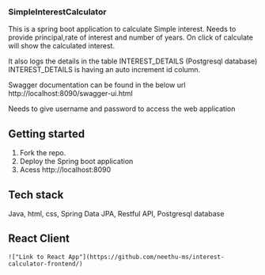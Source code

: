 ### SimpleInterestCalculator
This is a spring boot application to calculate Simple interest. Needs to provide principal,rate of interest and number of years. On click of calculate will show the calculated interest.

It also logs the details  in the table INTEREST_DETAILS (Postgresql database)
INTEREST_DETAILS is having an auto increment id column.

Swagger documentation can be found in the below url 
http://localhost:8090/swagger-ui.html

Needs to give username and password to access the web application 

## Getting started

1. Fork the repo. 
2. Deploy the Spring boot application
3. Acess http://localhost:8090


## Tech stack
   Java, html, css, Spring Data JPA, Restful API, Postgresql database


## React Client 
    !["Link to React App"](https://github.com/neethu-ms/interest-calculator-frontend/)
